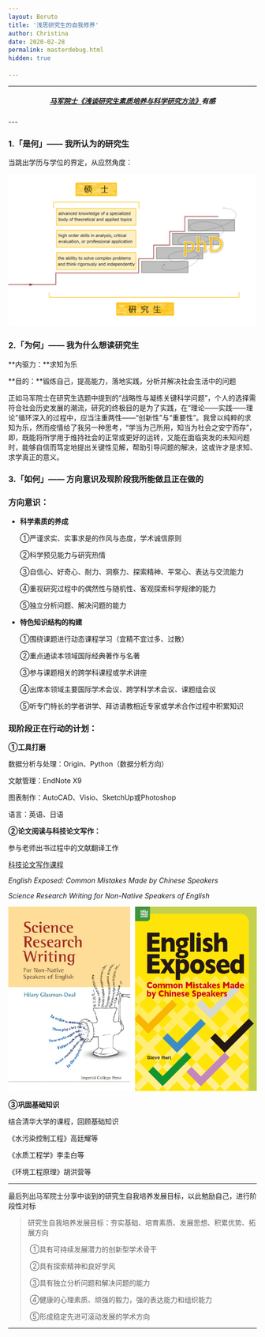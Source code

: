 ```yaml
---
layout: Boruto
title: '浅思研究生的自我修养'
author: Christina
date: 2020-02-28
permalink: masterdebug.html
hidden: true

---
```


---

<h5 style="text-align:center"><a href="https://www.bilibili.com/video/av92451511?from=search&seid=1094528721253603488">马军院士《浅谈研究生素质培养与科学研究方法》</a>有感</h5>
---



### 1.「是何」——  我所认为的研究生

当跳出学历与学位的界定，从应然角度：

![](/assets/img/2020-03-01_163720.png)



### 2.「为何」——  我为什么想读研究生

**内驱力：**求知为乐

**目的：**锻炼自己，提高能力，落地实践，分析并解决社会生活中的问题

正如马军院士在研究生选题中提到的“战略性与凝练关键科学问题”，个人的选择需符合社会历史发展的潮流，研究的终极目的是为了实践，在“理论——实践——理论”循环深入的过程中，应当注重两性——“创新性”与“重要性”。我曾以纯粹的求知为乐，然而疫情给了我另一种思考，“学当为己所用，知当为社会之安宁而存”，即，既能将所学用于维持社会的正常或更好的运转，又能在面临突发的未知问题时，能够自信而笃定地提出关键性见解，帮助引导问题的解决，这或许才是求知、求学真正的意义。



### 3.「如何」——  方向意识及现阶段我所能做且正在做的

### 方向意识：

- **科学素质的养成**

  

  ①严谨求实、实事求是的作风与态度，学术诚信原则

  ②科学预见能力与研究热情

  ③自信心、好奇心、耐力、洞察力、探索精神、平常心、表达与交流能力

  ④重视研究过程中的偶然性与随机性、客观探索科学规律的能力

  ⑤独立分析问题、解决问题的能力

  

- **特色知识结构的构建**

  

  ①围绕课题进行动态课程学习（宜精不宜过多、过散）

  ②重点通读本领域国际经典著作与名著

  ③参与课题相关的跨学科课程或学术讲座

  ④出席本领域主要国际学术会议、跨学科学术会议、课题组会议

  ⑤听专门特长的学者讲学、拜访请教相近专家或学术合作过程中积累知识

  



### 现阶段正在行动的计划：

**①工具打磨**

数据分析与处理：Origin、Python（数据分析方向）

文献管理：EndNote X9

图表制作：AutoCAD、Visio、SketchUp或Photoshop

语言：英语、日语



**②论文阅读与科技论文写作：**

参与老师出书过程中的文献翻译工作

[科技论文写作课程](https://www.coursera.org/learn/sciwrite/)

*English Exposed: Common Mistakes Made by Chinese Speakers*

*Science Research Writing for Non-Native Speakers of English*

![](/assets/img/2020-03-01_135409.png)



**③巩固基础知识**

结合清华大学的课程，回顾基础知识

《水污染控制工程》高廷耀等

《水质工程学》李圭白等

《环境工程原理》胡洪营等



---

最后列出马军院士分享中谈到的研究生自我培养发展目标，以此勉励自己，进行阶段性对标

> 研究生自我培养发展目标：夯实基础、培育素质、发展思想、积累优势、拓展方向
>
> ​      ①具有可持续发展潜力的创新型学术骨干
>
> ​      ②具有探索精神和良好学风
>
> ​      ③具有独立分析问题和解决问题的能力
>
> ​      ④健康的心理素质、顽强的毅力，强的表达能力和组织能力
>
> ​      ⑤形成稳定先进可滚动发展的学术方向

---